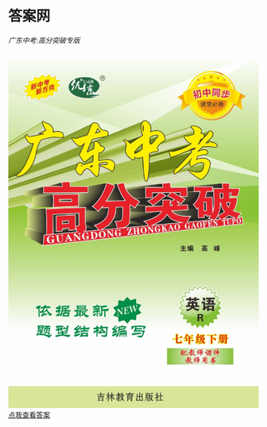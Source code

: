 # 答案网
###### 广东中考:高分突破专版
![](https://raw.githubusercontent.com/redball1017/answer/main/images/gftp7.jpg "广东中考高分突破7年级下册")
[点我查看答案](docs/20201春广东中考高分突破七下人教英语参考答案.html)
